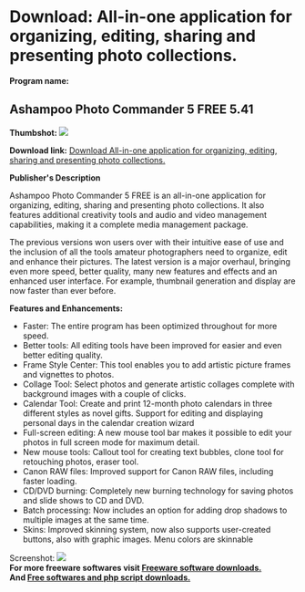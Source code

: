 # Download: All-in-one application for organizing, editing, sharing and presenting photo collections.

**Program name:**

## Ashampoo Photo Commander 5 FREE 5.41

  
**Thumbshot:** ![](http://www.freewarefiles.com/screenshot/ashmphotocmmndr_md.jpg)   
  
**Download link:** [Download All-in-one application for organizing, editing, sharing and presenting photo collections.](http://freesoftwares.boysofts.com/Ashampoo-Photo-Commander-5-FREE_program_48601.html)  
  


**Publisher's Description**  
  


Ashampoo Photo Commander 5 FREE is an all-in-one application for organizing, editing, sharing and presenting photo collections. It also features additional creativity tools and audio and video management capabilities, making it a complete media management package. 

The previous versions won users over with their intuitive ease of use and the inclusion of all the tools amateur photographers need to organize, edit and enhance their pictures. The latest version is a major overhaul, bringing even more speed, better quality, many new features and effects and an enhanced user interface. For example, thumbnail generation and display are now faster than ever before.

**Features and Enhancements:**

  * Faster: The entire program has been optimized throughout for more speed. 
  * Better tools: All editing tools have been improved for easier and even better editing quality. 
  * Frame Style Center: This tool enables you to add artistic picture frames and vignettes to photos. 
  * Collage Tool: Select photos and generate artistic collages complete with background images with a couple of clicks. 
  * Calendar Tool: Create and print 12-month photo calendars in three different styles as novel gifts. Support for editing and displaying personal days in the calendar creation wizard 
  * Full-screen editing: A new mouse tool bar makes it possible to edit your photos in full screen mode for maximum detail. 
  * New mouse tools: Callout tool for creating text bubbles, clone tool for retouching photos, eraser tool. 
  * Canon RAW files: Improved support for Canon RAW files, including faster loading. 
  * CD/DVD burning: Completely new burning technology for saving photos and slide shows to CD and DVD. 
  * Batch processing: Now includes an option for adding drop shadows to multiple images at the same time. 
  * Skins: Improved skinning system, now also supports user-created buttons, also with graphic images. Menu colors are skinnable 

  
  
Screenshot: ![](http://www.freewarefiles.com/screenshot/ashmphotocmmndr.jpg)   
**For more freeware softwares visit [Freeware software downloads.](http://freesoftwares.boysofts.com/)**   
**And [Free softwares and php script downloads.](http://www.boysofts.com/)**
